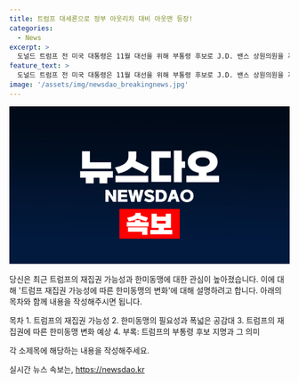 ```yaml
---
title: 트럼프 대세론으로 정부 아웃리치 대비 아웃맨 등장!
categories:
  - News
excerpt: >
  도널드 트럼프 전 미국 대통령은 11월 대선을 위해 부통령 후보로 J.D. 밴스 상원의원을 지명하며 대세를 굳히고 있다. 트럼프 전 대통령의 지지율 상승으로 인해 한미동맹과 관련한 외교적 노력과 협력이 강화되고 있으며, 외교부는 정보 수집과 아웃리치 활동을 지속하고 있다. 밴스 상원의원은 흙수저 출신으로, 지식과 경험을 갖춘 신뢰할만한 인물로 평가받고 있다. 또한 트럼프 전 대통령의 재집권 가능성에 따른 경제·통상 정책 변화에 대비하는 움직임도 확인되고 있다.
feature_text: >
  도널드 트럼프 전 미국 대통령은 11월 대선을 위해 부통령 후보로 J.D. 밴스 상원의원을 지명하며 대세를 굳히고 있다. 트럼프 전 대통령의 지지율 상승으로 인해 한미동맹과 관련한 외교적 노력과 협력이 강화되고 있으며, 외교부는 정보 수집과 아웃리치 활동을 지속하고 있다. 밴스 상원의원은 흙수저 출신으로, 지식과 경험을 갖춘 신뢰할만한 인물로 평가받고 있다. 또한 트럼프 전 대통령의 재집권 가능성에 따른 경제·통상 정책 변화에 대비하는 움직임도 확인되고 있다.
image: '/assets/img/newsdao_breakingnews.jpg'
---
```


<p><img src="/assets/img/newsdao_breakingnews.jpg" alt="cryptoinkorea 속보" /></p>

<p>당신은 최근 트럼프의 재집권 가능성과 한미동맹에 대한 관심이 높아졌습니다. 이에 대해 '트럼프 재집권 가능성에 따른 한미동맹의 변화'에 대해 설명하려고 합니다. 아래의 목차와 함께 내용을 작성해주시면 됩니다. </p>

<p>목차
1. 트럼프의 재집권 가능성
2. 한미동맹의 필요성과 폭넓은 공감대
3. 트럼프의 재집권에 따른 한미동맹 변화 예상
4. 부록: 트럼프의 부통령 후보 지명과 그 의미</p>

<p>각 소제목에 해당하는 내용을 작성해주세요.</p>
실시간 뉴스 속보는, <a href="https://newsdao.kr" rel="dofollow">https://newsdao.kr</a>


